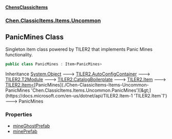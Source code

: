 
#### [ChensClassicItems](./index 'index')

### [Chen.ClassicItems.Items.Uncommon](./Chen-ClassicItems-Items-Uncommon 'Chen.ClassicItems.Items.Uncommon')

## PanicMines Class
Singleton item class powered by TILER2 that implements Panic Mines functionality.  
```csharp
public class PanicMines : Item<PanicMines>
```
Inheritance [System.Object](https://docs.microsoft.com/en-us/dotnet/api/System.Object 'System.Object') &#129106; [TILER2.AutoConfigContainer](https://docs.microsoft.com/en-us/dotnet/api/TILER2.AutoConfigContainer 'TILER2.AutoConfigContainer') &#129106; [TILER2.T2Module](https://docs.microsoft.com/en-us/dotnet/api/TILER2.T2Module 'TILER2.T2Module') &#129106; [TILER2.CatalogBoilerplate](https://docs.microsoft.com/en-us/dotnet/api/TILER2.CatalogBoilerplate 'TILER2.CatalogBoilerplate') &#129106; [TILER2.Item](https://docs.microsoft.com/en-us/dotnet/api/TILER2.Item 'TILER2.Item') &#129106; [TILER2.Item&lt;](https://docs.microsoft.com/en-us/dotnet/api/TILER2.Item-1 'TILER2.Item`1')[PanicMines](./Chen-ClassicItems-Items-Uncommon-PanicMines 'Chen.ClassicItems.Items.Uncommon.PanicMines')[&gt;](https://docs.microsoft.com/en-us/dotnet/api/TILER2.Item-1 'TILER2.Item`1') &#129106; PanicMines  

### Properties
- [mineGhostPrefab](./Chen-ClassicItems-Items-Uncommon-PanicMines-mineGhostPrefab 'Chen.ClassicItems.Items.Uncommon.PanicMines.mineGhostPrefab')
- [minePrefab](./Chen-ClassicItems-Items-Uncommon-PanicMines-minePrefab 'Chen.ClassicItems.Items.Uncommon.PanicMines.minePrefab')
